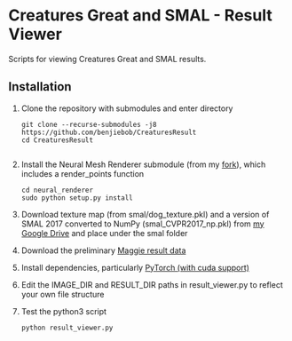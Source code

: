 # Creatures Great and SMAL - Result Viewer
Scripts for viewing Creatures Great and SMAL results.

## Installation
1. Clone the repository with submodules and enter directory
   ```
   git clone --recurse-submodules -j8 https://github.com/benjiebob/CreaturesResult
   cd CreaturesResult
    
2. Install the Neural Mesh Renderer submodule (from my [fork](https://github.com/benjiebob/neural_renderer)), which includes a render_points function

   ```
   cd neural_renderer
   sudo python setup.py install

3. Download texture map (from smal/dog_texture.pkl) and a version of SMAL 2017 converted to NumPy (smal_CVPR2017_np.pkl) from [my Google Drive](https://drive.google.com/open?id=1gPwA_tl1qrKiUkveE8PTsEOEMHtTw8br) and place under the smal folder

3. Download the preliminary [Maggie result data](https://drive.google.com/drive/folders/1dDx1Kncmd4W9wdKZaSBoUy8oHu2Hl5PI?usp=sharing)

4. Install dependencies, particularly [PyTorch (with cuda support)](https://pytorch.org/)

5. Edit the IMAGE_DIR and RESULT_DIR paths in result_viewer.py to reflect your own file structure

6. Test the python3 script
   ```
   python result_viewer.py
   ```
